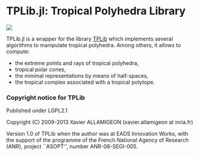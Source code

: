 # TPLib.jl: Tropical Polyhedra Library

[![](https://img.shields.io/badge/docs-stable-blue.svg)](https://JuliaTPLib.github.io/TPLib.jl/stable)

TPLib.jl is a wrapper for the library [TPLib](http://www.cmap.polytechnique.fr/~allamigeon/software/) which implements several algorithms to manipulate tropical polyhedra. Among others, it allows to compute:
* the extreme points and rays of tropical polyhedra, 
* tropical polar cones,
* the minimal representations by means of half-spaces,
* the tropical complex associated with a tropical polytope.


### Copyright notice for TPLib

Published under LGPL2.1

Copyright (C) 2009-2013 Xavier ALLAMIGEON (xavier.allamigeon at inria.fr)

Version 1.0 of TPLib  when the author was at EADS Innovation Works, with the support of the programme of the French National Agency of Research (ANR), project ``ASOPT'', number ANR-08-SEGI-005.
